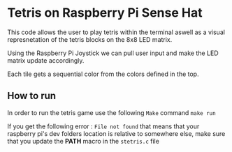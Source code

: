 # Tetris on Raspberry Pi Sense Hat

This code allows the user to play tetris within the terminal aswell as a visual represnetation of the tetris blocks on the 8x8 LED matrix.


Using the Raspberry Pi Joystick we can pull user input and make the LED matrix update accordingly. 

Each tile gets a sequential color from the colors defined in the top. 

## How to run

In order to run the tetris game use the following `Make` command
  `make run`

If you get the following error : `File not found` that means that your raspberry pi's dev folders location is relative to somewhere else, make sure that you update the **PATH** macro in the `stetris.c` file

